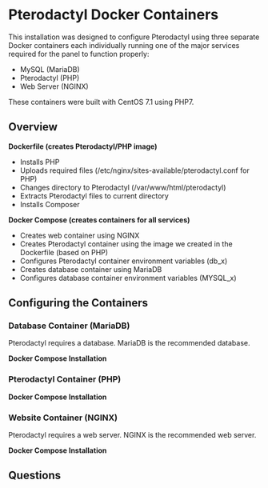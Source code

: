 # Pterodactyl Docker Containers
This installation was designed to configure Pterodactyl using three separate Docker containers each individually running one of the major services required for the panel to function properly:

- MySQL (MariaDB)  
- Pterodactyl (PHP)  
- Web Server (NGINX)

These containers were built with CentOS 7.1 using PHP7.

## Overview

**Dockerfile (creates Pterodactyl/PHP image)**
- Installs PHP
- Uploads required files (/etc/nginx/sites-available/pterodactyl.conf for PHP)
- Changes directory to Pterodactyl (/var/www/html/pterodactyl)
- Extracts Pterodactyl files to current directory
- Installs Composer

**Docker Compose (creates containers for all services)**
- Creates web container using NGINX
- Creates Pterodactyl container using the image we created in the Dockerfile (based on PHP)
- Configures Pterodactyl container environment variables (db_x)
- Creates database container using MariaDB
- Configures database container environment variables (MYSQL_x)

## Configuring the Containers

### Database Container (MariaDB)

Pterodactyl requires a database. MariaDB is the recommended database.

**Docker Compose Installation**

### Pterodactyl Container (PHP)

**Docker Compose Installation**

### Website Container (NGINX)

Pterodactyl requires a web server. NGINX is the recommended web server.

**Docker Compose Installation**

## Questions

